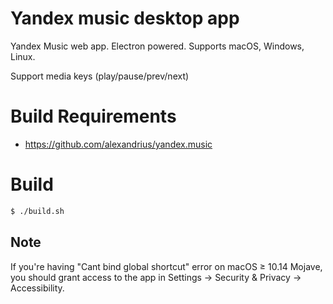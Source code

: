 # Yandex music desktop app
Yandex Music web app. Electron powered. Supports macOS, Windows, Linux.

Support media keys (play/pause/prev/next)

# Build Requirements

* https://github.com/alexandrius/yandex.music

# Build

```bash
$ ./build.sh
```

## Note
If you're having "Cant bind global shortcut" error on macOS ≥ 10.14 Mojave, you should grant access to the app in Settings -> Security  & Privacy -> Accessibility.
